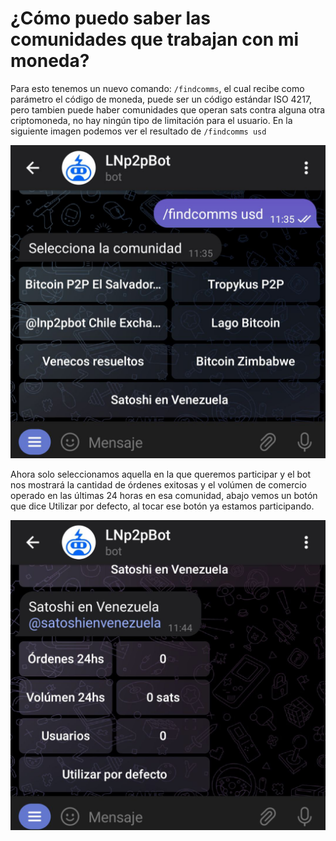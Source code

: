 # ¿Cómo puedo saber las comunidades que trabajan con mi moneda?

Para esto tenemos un nuevo comando: `/findcomms`, el cual recibe como parámetro el código de moneda, puede ser un código estándar ISO 4217, pero tambien puede haber comunidades que operan sats contra alguna otra criptomoneda, no hay ningún tipo de limitación para el usuario.
En la siguiente imagen podemos ver el resultado de `/findcomms usd`

![Find Community Capture](./assets/images/findcomms.jpg)

Ahora solo seleccionamos aquella en la que queremos participar y el bot nos mostrará la cantidad de órdenes exitosas y el volúmen de comercio operado en las últimas 24 horas en esa comunidad, abajo vemos un botón que dice Utilizar por defecto, al tocar ese botón ya estamos participando.

![Community details Capture](./assets/images/comm-detail.jpg)


